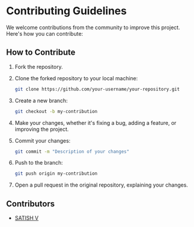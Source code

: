 # Contributing Guidelines

We welcome contributions from the community to improve this project. Here's how you can contribute:

## How to Contribute

1. Fork the repository.

2. Clone the forked repository to your local machine:

    ```bash
    git clone https://github.com/your-username/your-repository.git
    ```

3. Create a new branch:

    ```bash
    git checkout -b my-contribution
    ```

4. Make your changes, whether it's fixing a bug, adding a feature, or improving the project.

5. Commit your changes:

    ```bash
    git commit -m "Description of your changes"
    ```

6. Push to the branch:

    ```bash
    git push origin my-contribution
    ```

7. Open a pull request in the original repository, explaining your changes.

## Contributors

- [SATISH V](https://github.com/satishv)
